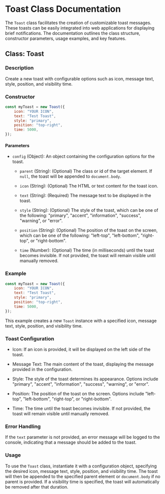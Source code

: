 # Toast Class Documentation

The `Toast` class facilitates the creation of customizable toast messages. These toasts can be easily integrated into web applications for displaying brief notifications. The documentation outlines the class structure, constructor parameters, usage examples, and key features.

## Class: Toast

### Description

Create a new toast with configurable options such as icon, message text, style, position, and visibility time.

### Constructor

```javascript
const myToast = new Toast({
	icon: "YOUR ICON",
	text: "Test Toast",
	style: "primary",
	position: "top-right",
	time: 5000,
});
```

#### Parameters

-   `config` (Object): An object containing the configuration options for the toast.

    -   `parent` (String): (Optional) The class or id of the target element. If `null`, the toast will be appended to `document.body`.

    -   `icon` (String): (Optional) The HTML or text content for the toast icon.

    -   `text` (String): (Required) The message text to be displayed in the toast.

    -   `style` (String): (Optional) The style of the toast, which can be one of the following: "primary", "accent", "information", "success", "warning", or "error".

    -   `position` (String): (Optional) The position of the toast on the screen, which can be one of the following: "left-top", "left-bottom", "right-top", or "right-bottom".

    -   `time` (Number): (Optional) The time (in milliseconds) until the toast becomes invisible. If not provided, the toast will remain visible until manually removed.

### Example

```javascript
const myToast = new Toast({
	icon: "YOUR ICON",
	text: "Test Toast",
	style: "primary",
	position: "top-right",
	time: 5000,
});
```

This example creates a new `Toast` instance with a specified icon, message text, style, position, and visibility time.

### Toast Configuration

-   Icon: If an icon is provided, it will be displayed on the left side of the toast.

-   Message Text: The main content of the toast, displaying the message provided in the configuration.

-   Style: The style of the toast determines its appearance. Options include "primary", "accent", "information", "success", "warning", or "error".

-   Position: The position of the toast on the screen. Options include "left-top", "left-bottom", "right-top", or "right-bottom".

-   Time: The time until the toast becomes invisible. If not provided, the toast will remain visible until manually removed.

### Error Handling

If the `text` parameter is not provided, an error message will be logged to the console, indicating that a message should be added to the toast.

### Usage

To use the `Toast` class, instantiate it with a configuration object, specifying the desired icon, message text, style, position, and visibility time. The toast will then be appended to the specified parent element or `document.body` if no parent is provided. If a visibility time is specified, the toast will automatically be removed after that duration.
